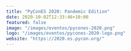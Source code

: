 ```yaml
---
title: "PyConES 2020: Pandemic Edition"
date: 2020-10-02T12:33:46+10:00
featured: false
image: "/images/eventos/pycones-2020.png"
logo: "/images/eventos/pycones-2020-logo.png"
website: "https://2020.es.pycon.org/"
---
```

